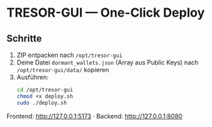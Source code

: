 # TRESOR-GUI — One-Click Deploy

## Schritte
1) ZIP entpacken nach `/opt/tresor-gui`
2) Deine Datei `dormant_wallets.json` (Array aus Public Keys) nach `/opt/tresor-gui/data/` kopieren
3) Ausführen:
   ```bash
   cd /opt/tresor-gui
   chmod +x deploy.sh
   sudo ./deploy.sh
   ```
Frontend: http://127.0.0.1:5173 · Backend: http://127.0.0.1:8080
